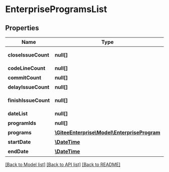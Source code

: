 # EnterpriseProgramsList

## Properties

Name | Type | Description | Notes
------------ | ------------- | ------------- | -------------
**closeIssueCount** | **null[]** | 实际完成任务数 | [optional] 
**codeLineCount** | **null[]** | 代码行数 | [optional] 
**commitCount** | **null[]** | 提交数量 | [optional] 
**delayIssueCount** | **null[]** | 时间列表 | [optional] 
**finishIssueCount** | **null[]** | 按期完成任务数 | [optional] 
**dateList** | **null[]** | 时间列表 | [optional] 
**programIds** | **null[]** | 项目id | [optional] 
**programs** | [**\GiteeEnterprise\Model\EnterpriseProgram**](EnterpriseProgram.md) | 项目列表 | [optional] 
**startDate** | [**\DateTime**](https://www.php.net/class.datetime) | 开始时间 | [optional] 
**endDate** | [**\DateTime**](https://www.php.net/class.datetime) | 结束时间 | [optional] 

[[Back to Model list]](../../README.md#documentation-for-models) [[Back to API list]](../../README.md#documentation-for-api-endpoints) [[Back to README]](../../README.md)


